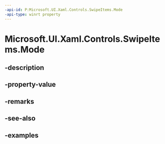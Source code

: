 ```yaml
---
-api-id: P:Microsoft.UI.Xaml.Controls.SwipeItems.Mode
-api-type: winrt property
---
```


<!-- Property syntax.
public SwipeMode Mode { get;  set; }
-->

# Microsoft.UI.Xaml.Controls.SwipeItems.Mode

## -description

## -property-value

## -remarks

## -see-also

## -examples

